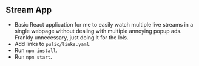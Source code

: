 ## Stream App 

- Basic React application for me to easily watch multiple live streams in a single webpage without dealing with multiple annoying popup ads. Frankly unnecessary, just doing it for the lols. 
- Add links to `pulic/links.yaml`.
- Run `npm install`.
- Run `npm start`.

